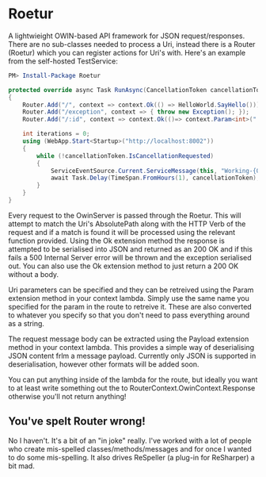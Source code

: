 # Roetur

A lightwieight OWIN-based API framework for JSON request/responses. There are no sub-classes needed to process a Uri, instead there is a Router (Roetur) which you can register actions for Uri's with. Here's an example from the self-hosted TestService:

```PowerShell
PM> Install-Package Roetur
```

```C#
protected override async Task RunAsync(CancellationToken cancellationToken)
{
    Router.Add("/", context => context.Ok(() => HelloWorld.SayHello()));
    Router.Add("/exception", context => { throw new Exception(); });
    Router.Add("/:id", context => context.Ok(()=> context.Param<int>(":id")));

    int iterations = 0;
    using (WebApp.Start<Startup>("http://localhost:8002"))
    {
        while (!cancellationToken.IsCancellationRequested)
        {
            ServiceEventSource.Current.ServiceMessage(this, "Working-{0}", iterations++);
            await Task.Delay(TimeSpan.FromHours(1), cancellationToken);
        }
    }
}
```

Every request to the OwinServer is passed through the Roetur. This will attempt to match the Uri's AbsolutePath along with the HTTP Verb of the request and if a match is found it will be processed using the relevant function provided. Using the Ok<T> extension method the response is attempted to be serialised into JSON and returned as an 200 OK and if this fails a 500 Internal Server error will be thrown and the exception serialised out. You can also use the Ok extension method to just return a 200 OK without a body.

Uri parameters can be specified and they can be retreived using the Param<T> extension method in your context lambda. Simply use the same name you specified for the param in the route to retreive it. These are also converted to whatever you specify so that you don't need to pass everything around as a string.

The request message body can be extracted using the Payload<T> extension method in your context lambda. This provides a simple way of deserialising JSON content frlm a message payload. Currently only JSON is supported in deserialisation, however other formats will be added soon.

You can put anything inside of the lambda for the route, but ideally you want to at least write something out the to RouterContext.OwinContext.Response otherwise you'll not return anything!

## You've spelt Router wrong!

No I haven't. It's a bit of an "in joke" really. I've worked with a lot of people who create mis-spelled classes/methods/messages and for once I wanted to do some mis-spelling. It also drives ReSpeller (a plug-in for ReSharper) a bit mad.
